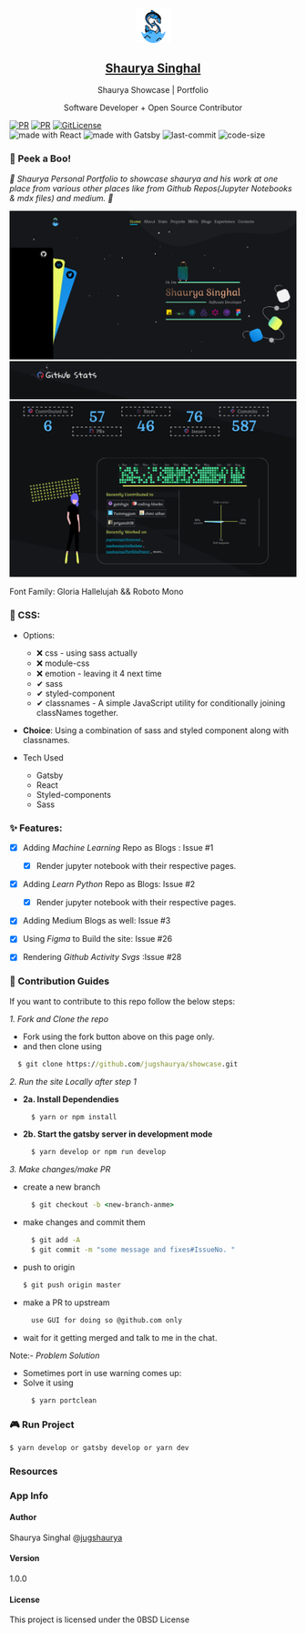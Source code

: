 <p align="center">
  <a href="https://shaurya.now.sh/">
    <img alt="logo" src="./src/static/logo/logo-black.svg" width="60" />
    <h2 align="center">Shaurya Singhal</h2>
  </a>
</p> 
<p align="center">Shaurya Showcase | Portfolio</p>
<p align="center">Software Developer + Open Source Contributor</p>

[![PR](https://img.shields.io/badge/code_style-prettier-ff69b4.svg)](https://github.com/jugshaurya/showcase)
[![PR](https://img.shields.io/badge/PR-Welcome-blue.svg)](https://github.com/jugshaurya/showcase)
[![GitLicense](https://gitlicense.com/badge/jugshaurya/showcase)](https://github.com/jugshaurya/showcase)
<br/>
<img src="https://img.shields.io/badge/made%20with-react-cyan.svg" alt="made with React"> <img src="https://img.shields.io/badge/made%20with-gatsby-purple.svg" alt="made with Gatsby"> <img src="https://img.shields.io/github/last-commit/jugshaurya/showcase" alt="last-commit"> <img src="https://img.shields.io/github/languages/code-size/jugshaurya/showcase" alt="code-size">

### 👀 Peek a Boo!

_🦄 Shaurya Personal Portfolio to showcase shaurya and his work at one place from various other places like from Github Repos(Jupyter Notebooks & mdx files) and medium. 🦄_

![](./readme-images/showcase1.png)
![](./readme-images/showcase2.png)
![](./readme-images/showcase3.png)

Font Family: Gloria Hallelujah && Roboto Mono

### 🌈 CSS:

- Options:

  - ❌ css - using sass actually
  - ❌ module-css
  - ❌ emotion - leaving it 4 next time
  - ✔ sass
  - ✔ styled-component
  - ✔ classnames - A simple JavaScript utility for conditionally joining classNames together.

- **Choice**: Using a combination of sass and styled component along with classnames.

- Tech Used
  - Gatsby
  - React
  - Styled-components
  - Sass

### ✨ Features:

- [x] Adding _Machine Learning_ Repo as Blogs : Issue #1

  - [x] Render jupyter notebook with their respective pages.

- [x] Adding _Learn Python_ Repo as Blogs: Issue #2

  - [x] Render jupyter notebook with their respective pages.

- [x] Adding Medium Blogs as well: Issue #3
- [x] Using _Figma_ to Build the site: Issue #26
- [x] Rendering _Github Activity Svgs_ :Issue #28

### 👥 Contribution Guides

If you want to contribute to this repo follow the below steps:

_1. Fork and Clone the repo_

- Fork using the fork button above on this page only.
- and then clone using

```cmd
  $ git clone https://github.com/jugshaurya/showcase.git
```

_2. Run the site Locally after step 1_

- **2a. Install Dependendies**
  ```cmd
    $ yarn or npm install
  ```
- **2b. Start the gatsby server in development mode**
  ```cmd
    $ yarn develop or npm run develop
  ```

_3. Make changes/make PR_

- create a new branch

  ```cmd
    $ git checkout -b <new-branch-anme>
  ```

- make changes and commit them

  ```cmd
    $ git add -A
    $ git commit -m "some message and fixes#IssueNo. "
  ```

- push to origin
  ```cmd
  $ git push origin master
  ```
- make a PR to upstream
  ```cmd
    use GUI for doing so @github.com only
  ```
- wait for it getting merged and talk to me in the chat.

Note:- _Problem Solution_

- Sometimes port in use warning comes up:
- Solve it using
  ```cmd
    $ yarn portclean
  ```

### 🎮 Run Project

```cmd
$ yarn develop or gatsby develop or yarn dev
```

### Resources

### App Info

#### Author

Shaurya Singhal
@[jugshaurya](https://shaurya.now.sh)

#### Version

1.0.0

#### License

This project is licensed under the 0BSD License
